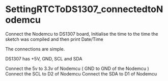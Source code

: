 # SettingRTCToDS1307_connectedtoNodemcu
Connect the Nodemcu to DS1307 board, Initialise the time to the time the sketch was compiled and then print Date/Time

The connections are simple.

DS1307 has +5V, GND, SCL and SDA

Connect the 5v to 3.3v of Nodemcu ( GND to GND of the Nodemcu )
Connect the SCL to D2 of Nodemcu
Connect the SDA to D1 of Nodemcu




